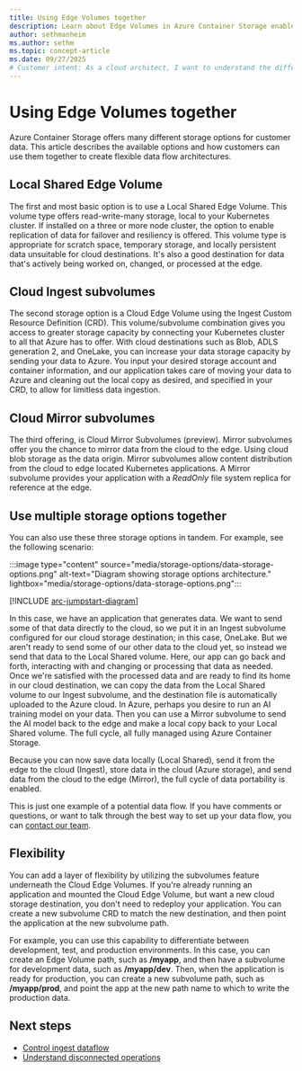 ```yaml
---
title: Using Edge Volumes together
description: Learn about Edge Volumes in Azure Container Storage enabled by Azure Arc and how can you use them together.
author: sethmanheim
ms.author: sethm
ms.topic: concept-article
ms.date: 09/27/2025
# Customer intent: As a cloud architect, I want to understand the different storage options available in Azure Container Storage enabled by Azure Arc, so that I can design flexible data flow architectures for my applications at the edge and in the cloud.
---
```


# Using Edge Volumes together

Azure Container Storage offers many different storage options for customer data. This article describes the available options and how customers can use them together to create flexible data flow architectures.

## Local Shared Edge Volume

The first and most basic option is to use a Local Shared Edge Volume. This volume type offers read-write-many storage, local to your Kubernetes cluster. If installed on a three or more node cluster, the option to enable replication of data for failover and resiliency is offered. This volume type is appropriate for scratch space, temporary storage, and locally persistent data unsuitable for cloud destinations. It's also a good destination for data that's actively being worked on, changed, or processed at the edge. 

## Cloud Ingest subvolumes

The second storage option is a Cloud Edge Volume using the Ingest Custom Resource Definition (CRD). This volume/subvolume combination gives you access to greater storage capacity by connecting your Kubernetes cluster to all that Azure has to offer. With cloud destinations such as Blob, ADLS generation 2, and OneLake, you can increase your data storage capacity by sending your data to Azure. You input your desired storage account and container information, and our application takes care of moving your data to Azure and cleaning out the local copy as desired, and specified in your CRD, to allow for limitless data ingestion.

## Cloud Mirror subvolumes

The third offering, is Cloud Mirror Subvolumes (preview). Mirror subvolumes offer you the chance to mirror data from the cloud to the edge. Using cloud blob storage as the data origin. Mirror subvolumes allow content distribution from the cloud to edge located Kubernetes applications. A Mirror subvolume provides your application with a *ReadOnly* file system replica for reference at the edge.

## Use multiple storage options together

You can also use these three storage options in tandem. For example, see the following scenario:

:::image type="content" source="media/storage-options/data-storage-options.png" alt-text="Diagram showing storage options architecture." lightbox="media/storage-options/data-storage-options.png":::

[!INCLUDE [arc-jumpstart-diagram](~/reusable-content/ce-skilling/azure/includes/arc-jumpstart-diagram.md)]

In this case, we have an application that generates data. We want to send some of that data directly to the cloud, so we put it in an Ingest subvolume configured for our cloud storage destination; in this case, OneLake. But we aren't ready to send some of our other data to the cloud yet, so instead we send that data to the Local Shared volume. Here, our app can go back and forth, interacting with and changing or processing that data as needed. Once we're satisfied with the processed data and are ready to find its home in our cloud destination, we can copy the data from the Local Shared volume to our Ingest subvolume, and the destination file is automatically uploaded to the Azure cloud. In Azure, perhaps you desire to run an AI training model on your data. Then you can use a Mirror subvolume to send the AI model back to the edge and make a local copy back to your Local Shared volume. The full cycle, all fully managed using Azure Container Storage.  

Because you can now save data locally (Local Shared), send it from the edge to the cloud (Ingest), store data in the cloud (Azure storage), and send data from the cloud to the edge (Mirror), the full cycle of data portability is enabled.

This is just one example of a potential data flow. If you have comments or questions, or want to talk through the best way to set up your data flow, you can [contact our team](support-feedback.md).

## Flexibility

You can add a layer of flexibility by utilizing the subvolumes feature underneath the Cloud Edge Volumes. If you're already running an application and mounted the Cloud Edge Volume, but want a new cloud storage destination, you don't need to redeploy your application. You can create a new subvolume CRD to match the new destination, and then point the application at the new subvolume path. 

For example, you can use this capability to differentiate between development, test, and production environments. In this case, you can create an Edge Volume path, such as **/myapp**, and then have a subvolume for development data, such as **/myapp/dev**. Then, when the application is ready for production, you can create a new subvolume path, such as **/myapp/prod**, and point the app at the new path name to which to write the production data. 

## Next steps

- [Control ingest dataflow](howto-ingest-data-flow.md)
- [Understand disconnected operations](disconnected-operations.md)
